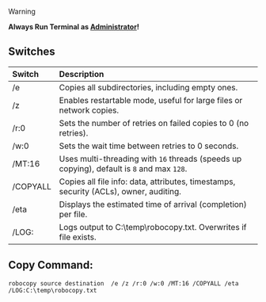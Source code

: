 > [!WARNING]
> **Always Run Terminal as <ins>Administrator</ins>!**

 
## Switches
| **Switch** | **Description** |
| :---  | :--- | 
| /e | Copies all subdirectories, including empty ones. | 
| /z | Enables restartable mode, useful for large files or network copies. |
| /r:0 | Sets the number of retries on failed copies to 0 (no retries). |
| /w:0 | Sets the wait time between retries to 0 seconds. |
| /MT:16 | Uses multi-threading with `16` threads (speeds up copying), default is `8` and max `128`. |
| /COPYALL  | Copies all file info: data, attributes, timestamps, security (ACLs), owner, auditing. |
| /eta | Displays the estimated time of arrival (completion) per file. |
| /LOG: | Logs output to C:\temp\robocopy.txt. Overwrites if file exists. |

## Copy Command:
```
robocopy source destination  /e /z /r:0 /w:0 /MT:16 /COPYALL /eta /LOG:C:\temp\robocopy.txt 
```
